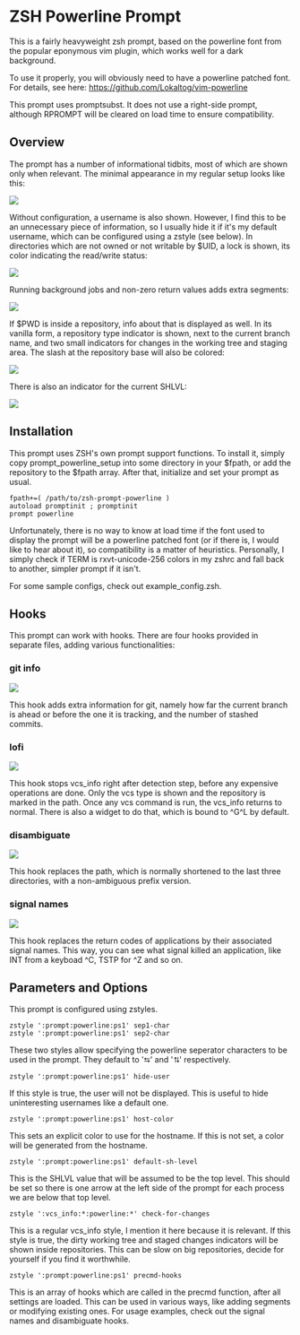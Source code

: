 ZSH Powerline Prompt
==

This is a fairly heavyweight zsh prompt, based on the powerline font from the
popular eponymous vim plugin, which works well for a dark background.

To use it properly, you will obviously need to have a powerline patched font.
For details, see here: https://github.com/Lokaltog/vim-powerline

This prompt uses promptsubst. It does not use a right-side prompt, although
RPROMPT will be cleared on load time to ensure compatibility.


Overview
--

The prompt has a number of informational tidbits, most of which are shown only
when relevant. The minimal appearance in my regular setup looks like this:

![](http://mugenguild.com/~valodim/powerline/plain.png)

Without configuration, a username is also shown. However, I find this to be an
unnecessary piece of information, so I usually hide it if it's my default
username, which can be configured using a zstyle (see below). In directories
which are not owned or not writable by $UID, a lock is shown, its color
indicating the read/write status:

![](http://mugenguild.com/~valodim/powerline/userindicator.png)

Running background jobs and non-zero return values adds extra segments:

![](http://mugenguild.com/~valodim/powerline/returnjob.png)

If $PWD is inside a repository, info about that is displayed as well. In its
vanilla form, a repository type indicator is shown, next to the current branch
name, and two small indicators for changes in the working tree and staging
area. The slash at the repository base will also be colored:

![](http://mugenguild.com/~valodim/powerline/vcsinfo.png)

There is also an indicator for the current SHLVL:

![](http://mugenguild.com/~valodim/powerline/shlvl.png)


Installation
--

This prompt uses ZSH's own prompt support functions. To install it, simply copy
prompt\_powerline\_setup into some directory in your $fpath, or add the
repository to the $fpath array. After that, initialize and set your prompt
as usual.

    fpath+=( /path/to/zsh-prompt-powerline )
    autoload promptinit ; promptinit
    prompt powerline

Unfortunately, there is no way to know at load time if the font used to display
the prompt will be a powerline patched font (or if there is, I would like to
hear about it), so compatibility is a matter of heuristics. Personally, I
simply check if TERM is rxvt-unicode-256 colors in my zshrc and fall back to
another, simpler prompt if it isn't.

For some sample configs, check out example\_config.zsh.


Hooks
--

This prompt can work with hooks. There are four hooks provided in separate
files, adding various functionalities:


### git info

![](http://mugenguild.com/~valodim/powerline/gitinfo.png)

This hook adds extra information for git, namely how far the current branch is
ahead or before the one it is tracking, and the number of stashed commits.

### lofi

![](http://mugenguild.com/~valodim/powerline/lofi.png)

This hook stops vcs\_info right after detection step, before any expensive
operations are done. Only the vcs type is shown and the repository is marked in
the path. Once any vcs command is run, the vcs\_info returns to normal. There
is also a widget to do that, which is bound to ^G^L by default.

### disambiguate

![](http://mugenguild.com/~valodim/powerline/disambiguate.png)

This hook replaces the path, which is normally shortened to the last three
directories, with a non-ambiguous prefix version.

### signal names

![](http://mugenguild.com/~valodim/powerline/signalnames.png)

This hook replaces the return codes of applications by their associated signal
names. This way, you can see what signal killed an application, like INT from a
keyboad ^C, TSTP for ^Z and so on.


Parameters and Options
--

This prompt is configured using zstyles.

    zstyle ':prompt:powerline:ps1' sep1-char
    zstyle ':prompt:powerline:ps1' sep2-char

These two styles allow specifying the powerline seperator characters to be used
in the prompt. They default to '⮀' and '⮁' respectively.

    zstyle ':prompt:powerline:ps1' hide-user

If this style is true, the user will not be displayed. This is useful to hide
uninteresting usernames like a default one.

    zstyle ':prompt:powerline:ps1' host-color

This sets an explicit color to use for the hostname. If this is not set, a
color will be generated from the hostname.

    zstyle ':prompt:powerline:ps1' default-sh-level

This is the SHLVL value that will be assumed to be the top level. This should
be set so there is one arrow at the left side of the prompt for each process we
are below that top level.

    zstyle ':vcs_info:*:powerline:*' check-for-changes

This is a regular vcs\_info style, I mention it here because it is relevant. If
this style is true, the dirty working tree and staged changes indicators will
be shown inside repositories. This can be slow on big repositories, decide for
yourself if you find it worthwhile.

    zstyle ':prompt:powerline:ps1' precmd-hooks

This is an array of hooks which are called in the precmd function, after all
settings are loaded. This can be used in various ways, like adding segments or
modifying existing ones. For usage examples, check out the signal names and
disambiguate hooks.

